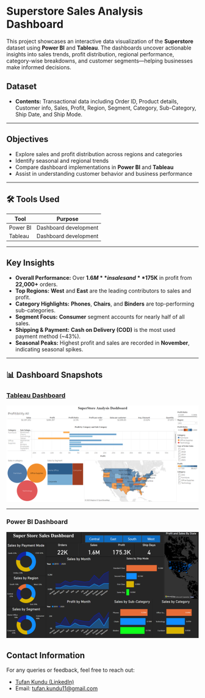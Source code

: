# Superstore Sales Analysis Dashboard

This project showcases an interactive data visualization of the **Superstore** dataset using **Power BI** and **Tableau**. The dashboards uncover actionable insights into sales trends, profit distribution, regional performance, category-wise breakdowns, and customer segments—helping businesses make informed decisions.
## Dataset

- **Contents:** Transactional data including Order ID, Product details, Customer info, Sales, Profit, Region, Segment, Category, Sub-Category, Ship Date, and Ship Mode.

---

##  Objectives

- Explore sales and profit distribution across regions and categories
- Identify seasonal and regional trends
- Compare dashboard implementations in **Power BI** and **Tableau**
- Assist in understanding customer behavior and business performance

---
## 🛠️ Tools Used

| Tool      | Purpose                  |
|-----------|--------------------------|
| Power BI  | Dashboard development    |
| Tableau   | Dashboard development    |

---
##  Key Insights

- **Overall Performance:** Over **$1.6M** in sales and **$175K** in profit from **22,000+** orders.
- **Top Regions:** **West** and **East** are the leading contributors to sales and profit.
- **Category Highlights:** **Phones**, **Chairs**, and **Binders** are top-performing sub-categories.
- **Segment Focus:** **Consumer** segment accounts for nearly half of all sales.
- **Shipping & Payment:** **Cash on Delivery (COD)** is the most used payment method (~43%).
- **Seasonal Peaks:** Highest profit and sales are recorded in **November**, indicating seasonal spikes.

---

## 📊 Dashboard Snapshots

### <a href = "https://public.tableau.com/app/profile/tufan.kundu/viz/SuperStoreDashboard_17434030909880/Dashboard1?publish=yes">Tableau Dashboard</a>  
![Superstore Dashboard - Tableau](https://github.com/kindo-tk/SuperStore_Sales_Dashboard/blob/main/Assets/Super_store_analysis_dashboard.png)

---

### Power BI Dashboard  
![Superstore Dashboard - Power BI](https://github.com/kindo-tk/SuperStore_Sales_Dashboard/blob/main/Assets/SuperStore_Dashboard_powerBi.png)


## Contact Information

For any queries or feedback, feel free to reach out:

- <a href="https://www.linkedin.com/in/tufan-kundu-577945221/">Tufan Kundu (LinkedIn)</a>  
- Email: tufan.kundu11@gmail.com

